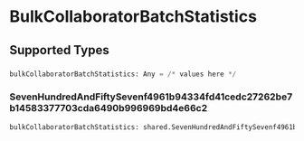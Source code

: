 # BulkCollaboratorBatchStatistics


## Supported Types

### 

```python
bulkCollaboratorBatchStatistics: Any = /* values here */
```

### SevenHundredAndFiftySevenf4961b94334fd41cedc27262be7b14583377703cda6490b996969bd4e66c2

```python
bulkCollaboratorBatchStatistics: shared.SevenHundredAndFiftySevenf4961b94334fd41cedc27262be7b14583377703cda6490b996969bd4e66c2 = /* values here */
```

